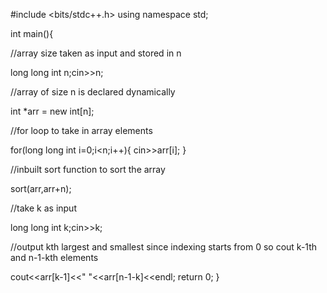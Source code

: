 #include <bits/stdc++.h>
using namespace std;

int main(){

//array size taken as input and stored in n

long long int n;cin>>n;

//array of size n is declared dynamically

int \*arr = new int[n];

//for loop to take in array elements 

for(long long int i=0;i<n;i++){
cin>>arr[i];
}

//inbuilt sort function to sort the array

sort(arr,arr+n);

//take k as input

long long int k;cin>>k;

//output kth largest and smallest since indexing starts from 0 so cout k-1th and n-1-kth elements

cout<<arr[k-1]<<" "<<arr[n-1-k]<<endl;
return 0;
}
